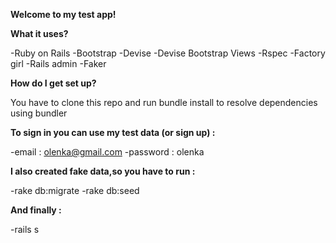 **Welcome to my test app!**




**What it uses?**

-Ruby on Rails
-Bootstrap
-Devise
-Devise Bootstrap Views
-Rspec
-Factory girl
-Rails admin
-Faker




**How do I get set up?**

You have to clone this repo and run bundle install to resolve dependencies using bundler




**To sign in you can use my test data (or sign up) :**

-email : olenka@gmail.com
-password : olenka




**I also created fake data,so you have to run :**

-rake db:migrate
-rake db:seed




**And finally :**

-rails s
